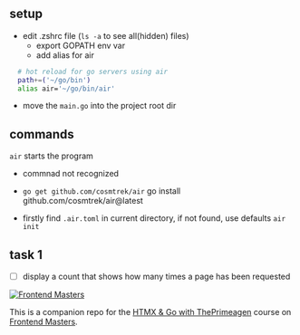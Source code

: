 ## setup

- edit .zshrc file (`ls -a` to see all(hidden) files)
  - export GOPATH env var
  - add alias for air

```bash
  # hot reload for go servers using air
  path+=('~/go/bin')
  alias air='~/go/bin/air'
```

- move the `main.go` into the project root dir

## commands

`air` starts the program

- commnad not recognized
- `go get github.com/cosmtrek/air`
  go install github.com/cosmtrek/air@latest

- firstly find `.air.toml` in current directory, if not found, use defaults
  `air init`

## task 1

- [ ] display a count that shows how many times a page has been requested

[![Frontend Masters](https://static.frontendmasters.com/assets/brand/logos/full.png)](https://frontendmasters.com)

This is a companion repo for the [HTMX & Go with ThePrimeagen](https://frontendmasters.com/courses/htmx) course on [Frontend Masters](https://frontendmasters.com).

